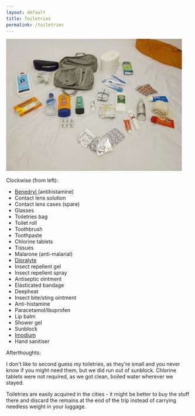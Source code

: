 ```yaml
---
layout: default
title: Toiletries
permalink: /toiletries
---
```

[![](/assets/optimised/IMG_1859.jpg "toiletries")](http://borneo.industrialnation.co.uk/wp-content/uploads/2014/03/IMG_1859.jpg)

Clockwise (from left):


- [Benedryl ](http://en.wikipedia.org/wiki/Benadryl)(antihistamine)
- Contact lens solution
- Contact lens cases (spare)
- Glasses
- Toiletries bag
- Toilet roll
- Toothbrush
- Toothpaste
- Chlorine tablets
- Tissues
- Malarone (anti-malarial)
- [Dioralyte](http://www.nhs.uk/medicine-guides/pages/MedicineOverview.aspx?medicine=Dioralyte)
- Insect repellent gel
- Insect repellent spray
- Antiseptic ointment
- Elasticated bandage
- Deepheat
- Insect bite/sting ointment
- Anti-histamine
- Paracetamol/Ibuprofen
- Lip balm
- Shower gel
- Sunblock
- [Imodium](http://www.nhs.uk/medicine-guides/pages/MedicineOverview.aspx?condition=Diarrhoea&amp;medicine=imodium&amp;preparationImodium%201mg/5ml%20syrup)
- Hand sanitiser


Afterthoughts:

I don't like to second guess my toiletries, as they're small and you never know if you might need them, but we did run out of sunblock. Chlorine tablets were not required, as we got clean, boiled water wherever we stayed.

Toiletries are easily acquired in the cities - it might be better to buy the stuff there and discard the remains at the end of the trip instead of carrying needless weight in your luggage.

